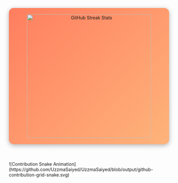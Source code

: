 <div align="center" style="margin: 20px 0; padding: 20px; background: linear-gradient(135deg, #ff7e5f, #feb47b); border-radius: 15px; box-shadow: 0px 4px 15px rgba(0, 0, 0, 0.3);">
  <img width="390" src="https://streak-stats.demolab.com/?user=UzzmaSaiyed&count_private=true&theme=highcontrast&border_radius=10" alt="GitHub Streak Stats"/>
</div>
<br>
<br>
![Contribution Snake Animation](https://github.com/UzzmaSaiyed/UzzmaSaiyed/blob/output/github-contribution-grid-snake.svg)
